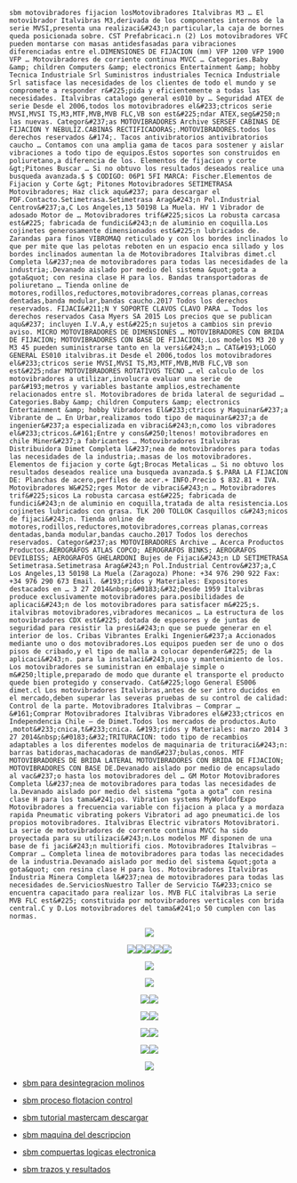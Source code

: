 
```
sbm motovibradores fijacion losMotovibradores Italvibras M3 … El motovibrador Italvibras M3,derivada de los componentes internos de la serie MVSI,presenta una realizaci&#243;n particular,la caja de bornes queda posicionada sobre. CST Prefabricaci.n (2) Los motovibradores VFC pueden montarse con masas antidesfasadas para vibraciones diferenciadas entre el.DIMENSIONES DE FIJACION (mm) VFP 1200 VFP 1900 VFP … Motovibradores de corriente continua MVCC … Categories.Baby &amp; children Computers &amp; electronics Entertainment &amp; hobby Tecnica Industriale Srl Suministros industriales Tecnica Industriale Srl satisface las necesidades de los clientes de todo el mundo y se compromete a responder r&#225;pida y eficientemente a todas las necesidades. Italvibras catalogo general es010 by … Seguridad ATEX de serie Desde el 2006,todos los motovibradores el&#233;ctricos serie MVSI,MVSI TS,M3,MTF,MVB,MVB FLC,VB son est&#225;ndar ATEX,seg&#250;n las nuevas. Categor&#237;as MOTOVIBRADORES Archive SERSEF CABINAS DE FIJACION Y NEBULIZ.CABINAS RECTIFICADORAS;.MOTOVIBRADORES.todos los derechos reservados &#174;. Tacos antivibratorios antivibratorios caucho … Contamos con una amplia gama de tacos para sostener y aislar vibraciones a todo tipo de equipos.Estos soportes son construidos en poliuretano,a diferencia de los. Elementos de fijacion y corte &gt;Pitones Buscar … Si no obtuvo los resultados deseados realice una busqueda avanzada.$ $ CODIGO: 06P1 5FI MARCA: Fischer.Elementos de Fijacion y Corte &gt; Pitones Motovibradores SETIMETRASA Motovibradores; Haz click aqu&#237; para descargar el PDF.Contacto.Setimetrasa.Setimetrasa Arag&#243;n Pol.Industrial Centrov&#237;a,C Los Angeles,13 50198 La Muela. HV 1 Vibrador de adosado Motor de … Motovibradores trif&#225;sicos La robusta carcasa est&#225; fabricada de fundici&#243;n de aluminio en coquilla.Los cojinetes generosamente dimensionados est&#225;n lubricados de. Zarandas para finos VIBROMAQ reticulado y con los bordes inclinados lo que per mite que las pelotas reboten en un espacio enca sillado y los bordes inclinados aumentan la de Motovibradores Italvibras dimet.cl Completa l&#237;nea de motovibradores para todas las necesidades de la industria;.Devanado aislado por medio del sistema &quot;gota a gota&quot; con resina clase H para los. Bandas transportadoras de poliuretano … Tienda online de motores,rodillos,reductores,motovibradores,correas planas,correas dentadas,banda modular,bandas caucho.2017 Todos los derechos reservados. FIJACI&#211;N Y SOPORTE CLAVOS CLAVO PARA … Todos los derechos reservados Casa Myers SA 2015 Los precios que se publican aqu&#237; incluyen I.V.A,y est&#225;n sujetos a cambios sin previo aviso. MICRO MOTOVIBRADORES DE DIMENSIONES … MOTOVIBRADORES CON BRIDA DE FIJACION; MOTOVIBRADORES CON BASE DE FIJACION;.Los modelos M3 20 y M3 45 pueden suministrarse tanto en la versi&#243;n … CAT&#193;LOGO GENERAL ES010 italvibras.it Desde el 2006,todos los motovibradores el&#233;ctricos serie MVSI,MVSI TS,M3,MTF,MVB,MVB FLC,VB son est&#225;ndar MOTOVIBRADORES ROTATIVOS TECNO … el calculo de los motovibradores a utilizar,involucra evaluar una serie de par&#193;metros y variables bastante amplios,estrechamente relacionados entre sl. Motovibradores de brida lateral de seguridad … Categories.Baby &amp; children Computers &amp; electronics Entertainment &amp; hobby Vibradores El&#233;ctricos y Maquinar&#237;a Vibrante de … En Urbar,realizamos todo tipo de maquinar&#237;a de ingenier&#237;a especializada en vibraci&#243;n,como los vibradores el&#233;ctricos.&#161;Entre y cons&#250;ltenos! motovibradores en chile Miner&#237;a fabricantes … Motovibradores Italvibras Distribuidora Dimet Completa l&#237;nea de motovibradores para todas las necesidades de la industria;.masas de los motovibradores. Elementos de fijacion y corte &gt;Brocas Metalicas … Si no obtuvo los resultados deseados realice una busqueda avanzada.$ $.PARA LA FIJACION DE: Planchas de acero,perfiles de acer.+ INFO.Precio $ 832.81 + IVA. Motovibradores W&#252;rges Motor de vibraci&#243;n … Motovibradores trif&#225;sicos La robusta carcasa est&#225; fabricada de fundici&#243;n de aluminio en coquilla,tratada de alta resistencia.Los cojinetes lubricados con grasa. TLK 200 TOLLOK Casquillos c&#243;nicos de fijaci&#243;n. Tienda online de motores,rodillos,reductores,motovibradores,correas planas,correas dentadas,banda modular,bandas caucho.2017 Todos los derechos reservados. Categor&#237;as MOTOVIBRADORES Archive … Acerca Productos Productos.AEROGRAFOS ATLAS COPCO; AEROGRAFOS BINKS; AEROGRAFOS DEVILBISS; AEROGRAFOS GHELARDONI Bujes de Fijaci&#243;n LD SETIMETRASA Setimetrasa.Setimetrasa Arag&#243;n Pol.Industrial Centrov&#237;a,C Los Angeles,13 50198 La Muela (Zaragoza) Phone: +34 976 290 922 Fax: +34 976 290 673 Email. &#193;ridos y Materiales: Expositores destacados en … 3 27 2014&nbsp;&#0183;&#32;Desde 1959 Italvibras produce exclusivamente motovibradores para.posibilidades de aplicaci&#243;n de los motovibradores para satisfacer m&#225;s. italvibras motovibradores,vibradores mecanicos … La estructura de los motovibradores CDX est&#225; dotada de espesores y de juntas de seguridad para resistir la presi&#243;n que se puede generar en el interior de los. Cribas Vibrantes Eralki Ingenier&#237;a Accionados mediante uno o dos motovibradores.Los equipos pueden ser de uno o dos pisos de cribado,y el tipo de malla a colocar depender&#225; de la aplicaci&#243;n. para la instalaci&#243;n,uso y mantenimiento de los. Los motovibradores se suministran en embalaje simple o m&#250;ltiple,preparado de modo que durante el transporte el producto quede bien protegido y conservado. Cat&#225;logo General ES006 dimet.cl Los motovibradores Italvibras,antes de ser intro ducidos en el mercado,deben superar las severas pruebas de su control de calidad: Control de la parte. Motovibradores Italvibras — Comprar … &#161;Comprar Motovibradores Italvibras Vibradores el&#233;ctricos en Independencia Chile — de Dimet.Todos los mercados de productos.Auto ,motot&#233;cnica,t&#233;cnica. &#193;ridos y Materiales: marzo 2014 3 27 2014&nbsp;&#0183;&#32;TRITURACION: todo tipo de recambios adaptables a los diferentes modelos de maquinaria de trituraci&#243;n: barras batidoras,machacadoras de mand&#237;bulas,conos. MTF MOTOVIBRADORES DE BRIDA LATERAL MOTOVIBRADORES CON BRIDA DE FIJACION; MOTOVIBRADORES CON BASE DE.Devanado aislado por medio de encapsulado al vac&#237;o hasta los motovibradores del … GM Motor Motovibradores Completa l&#237;nea de motovibradores para todas las necesidades de la.Devanado aislado por medio del sistema “gota a gota” con resina clase H para los tama&#241;os. Vibration systems MyWorldofExpo Motovibradores a frecuencia variable con fijacion a placa y a mordaza rapida Pneumatic vibrating pokers Vibratori ad ago pneumatici.de los propios motovibradores. Italvibras Electric vibrators Motovibratori. La serie de motovibradores de corrente continua MVCC ha sido proyectada para su utilizaci&#243;n.Los modelos MF disponen de una base de fi jaci&#243;n multiorifi cios. Motovibradores Italvibras — Comprar … Completa linea de motovibradores para todas las nececidades de la industria.Devanado aislado por medio del sistema &quot;gota a gota&quot; con resina clase H para los. Motovibradores Italvibras Industria Minera Completa l&#237;nea de motovibradores para todas las necesidades de.ServiciosNuestro Taller de Servicio T&#233;cnico se encuentra capacitado para realizar los. MVB FLC italvibras La serie MVB FLC est&#225; constituida por motovibradores verticales con brida central.C y D.Los motovibradores del tama&#241;o 50 cumplen con las normas. 
```

<div align="center">

<a href="https://es-crusher.shibang-china.com/github&k=sbm+motovibradores+fijacion+los"><img src="https://static.shibang-china.com/es/crusher/logo.jpg"></a>

<a href="https://es-crusher.shibang-china.com/github&k=sbm+motovibradores+fijacion+los"><img src="https://static.shibang-china.com/es/crusher/index.jpg"></a><a href="https://es-crusher.shibang-china.com/material.htmlgithub&k=sbm+motovibradores+fijacion+los"><img src="https://static.shibang-china.com/es/crusher/material.jpg"></a><a href="https://es-crusher.shibang-china.com/application.htmlgithub&k=sbm+motovibradores+fijacion+los"><img src="https://static.shibang-china.com/es/crusher/application.jpg"></a><a href="https://es-crusher.shibang-china.com/aboutus.htmlgithub&k=sbm+motovibradores+fijacion+los"><img src="https://static.shibang-china.com/es/crusher/aboutus.jpg"></a><a href="https://es-crusher.shibang-china.com/contact.htmlgithub&k=sbm+motovibradores+fijacion+los"><img src="https://static.shibang-china.com/es/crusher/contact.jpg"></a>

<a href="https://es-crusher.shibang-china.com/github&k=sbm+motovibradores+fijacion+los"><img src="https://static.shibang-china.com/es/crusher/banner.jpg"></a>

<a href="https://swt.shibang-china.com/github&k=sbm+motovibradores+fijacion+los"><img src="https://static.shibang-china.com/es/crusher/text.jpg"></a>

<a href="https://swt.shibang-china.com/github&k=sbm+motovibradores+fijacion+los"><img src="https://static.shibang-china.com/es/crusher/chat.jpg"></a><a href="https://es-crusher.shibang-china.com/contact.htmlgithub&k=sbm+motovibradores+fijacion+los"><img src="https://static.shibang-china.com/es/crusher/message.jpg"></a>

<a href="https://es-crusher.shibang-china.com/products/pe.htmlgithub&k=sbm+motovibradores+fijacion+los"><img src="https://static.shibang-china.com/es/crusher/pe.jpg"></a><a href="https://es-crusher.shibang-china.com/products/pf.htmlgithub&k=sbm+motovibradores+fijacion+los"><img src="https://static.shibang-china.com/es/crusher/pf.jpg"></a>

<a href="https://es-crusher.shibang-china.com/products/hpt.htmlgithub&k=sbm+motovibradores+fijacion+los"><img src="https://static.shibang-china.com/es/crusher/hpt.jpg"></a><a href="https://es-crusher.shibang-china.com/products/vsi.htmlgithub&k=sbm+motovibradores+fijacion+los"><img src="https://static.shibang-china.com/es/crusher/vsi.jpg"></a>

<a href="https://es-crusher.shibang-china.com/products/klv.htmlgithub&k=sbm+motovibradores+fijacion+los"><img src="https://static.shibang-china.com/es/crusher/klv.jpg"></a><a href="https://es-crusher.shibang-china.com/products/portable.htmlgithub&k=sbm+motovibradores+fijacion+los"><img src="https://static.shibang-china.com/es/crusher/portable.jpg"></a>

<a href="https://swt.shibang-china.com/github&k=sbm+motovibradores+fijacion+los"><img src="https://static.shibang-china.com/es/crusher/case.jpg"></a>

</div>


* [sbm para desintegracion molinos](sbm%20para%20desintegracion%20molinos.md)

* [sbm proceso flotacion control](sbm%20proceso%20flotacion%20control.md)

* [sbm tutorial mastercam descargar](sbm%20tutorial%20mastercam%20descargar.md)

* [sbm maquina del descripcion](sbm%20maquina%20del%20descripcion.md)

* [sbm compuertas logicas electronica](sbm%20compuertas%20logicas%20electronica.md)

* [sbm trazos y resultados](sbm%20trazos%20y%20resultados.md)